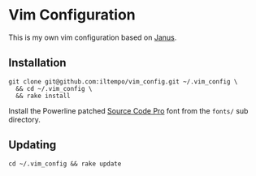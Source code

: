 # Vim Configuration

This is my own vim configuration based on
[Janus](https://github.com/carlhuda/janus).

## Installation

    git clone git@github.com:iltempo/vim_config.git ~/.vim_config \
      && cd ~/.vim_config \
      && rake install

Install the Powerline patched [Source Code
Pro](https://blogs.adobe.com/typblography/2012/09/source-code-pro.html) font from the `fonts/`
sub directory.

## Updating

    cd ~/.vim_config && rake update
